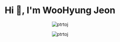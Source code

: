 <h1 align="center">Hi 👋, I'm WooHyung Jeon</h1>
<p align="center"><img src="https://github-readme-stats.vercel.app/api?username=ptrtoj&show_icons=true&locale=en&theme=transparent&hide_title=true" alt="ptrtoj" /></p>
<p align="center"><img src="https://github-readme-streak-stats.herokuapp.com/?user=ptrtoj&theme=transparent" alt="ptrtoj" /></p>

[comment]: # (Language Card: <p align="center"><img src="https://github-readme-stats.vercel.app/api/top-langs?username=ptrtoj&show_icons=true&locale=en&layout=compact&theme=transparent&hide_title=true" alt="ptrtoj" /></p>)
